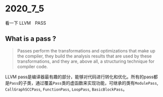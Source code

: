 # 2020_7_5
看一下 LLVM　PASS

## What is a pass ?
>  Passes perform the transformations and optimizations that make up the compiler, they build the analysis results that are used by these transformations, and they are, above all, a structuring technique for compiler code.

LLVM pass是编译器最有趣的部分，能够对代码进行转化和优化。所有的pass都是`Pass`的子类，通过覆盖`Pass`类的虚函数来实现功能，可继承的类有`ModulePass`, `CallGraphSCCPass`, `FunctionPass`, `LoopPass`, `BasicBlockPass`。

